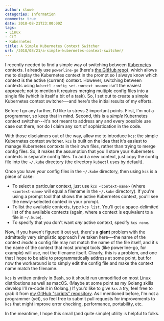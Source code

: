 ```yaml
---
author: slowe
categories: Information
comments: true
date: 2018-08-21T23:00:00Z
tags:
- Linux
- CLI
- Kubernetes
title: A Simple Kubernetes Context Switcher
url: /2018/08/21/a-simple-kubernetes-context-switcher/
---
```


I recently needed to find a simple way of switching between [Kubernetes][link-2] contexts. I already use `powerline-go` (here's [the GitHub repo][link-1]), which allows me to display the Kubernetes context in the prompt so I always know which context is the active (current) context. However, switching between contexts using `kubectl config set-context <name>` isn't the easiest approach; not to mention it requires merging multiple config files into a single file (which is itself a bit of a task). So, I set out to create a simple Kubernetes context switcher---and here's the initial results of my efforts.<!--more-->

Before I go any further, I'd like to stress 2 important points. First, I'm not a programmer, so keep that in mind. Second, this is a _simple_ Kubernetes context switcher---it's not meant to address any and every possible use case out there, nor do I claim any sort of sophistication in the code.

With those disclaimers out of the way, allow me to introduce `kcs`: the simple Kubernetes context switcher. `kcs` is built on the idea that it's easiest to manage Kubernetes contexts in their own files, rather than trying to merge config files. So, it makes the assumption that you'll store your Kubernetes contexts in separate config files. To add a new context, just copy the config file into the `~/.kube` directory (the directory `kubectl` uses by default).

Once you have your config files in the `~/.kube` directory, then using `kcs` is a piece of cake:

* To select a particular context, just use `kcs <context-name>` (where `<context-name>` will equal a filename in the `~/.kube` directory). If you're using a prompt tool that shows the active Kubernetes context, you'll see the newly-selected context in your prompt.
* To list the available contexts, type `kcs list`. You'll get a space-delimited list of the available contexts (again, where a context is equivalent to a file in `~/.kube`).
* To specify that you don't want _any_ active context, specify `kcs none`.

Now, if you haven't figured it out yet, there's a **giant** problem with the admittedly very simplistic approach I've taken here---the name of the context _inside_ a config file may not match the name of the file itself, and it's the name of the context that most prompt tools (like powerline-go, for example) will use, not the filename itself. Clearly, this is a problem, and one that I hope to be able to programmatically address at some point, but for now the workaround is to simply edit the config file and make the context name match the filename.

`kcs` is written entirely in Bash, so it should run unmodified on most Linux distributions as well as macOS. (Maybe at some point as my Golang skills develop I'll re-code it in Golang.) If you'd like to give `kcs` a try, feel free to grab it from [my GitHub "scripts" repository][link-3]. As I mentioned before, I'm not a programmer (yet), so feel free to submit pull requests for improvements to `kcs` that might improve error checking, performance, portability, etc.

In the meantime, I hope this small (and quite simple) utility is helpful to folks.

[link-1]: https://github.com/justjanne/powerline-go
[link-2]: https://kubernetes.io/
[link-3]: https://github.com/scottslowe/scripts/
